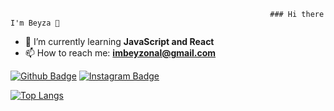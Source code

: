                                                               ### Hi there I'm Beyza 👋

<!--
**ibeyzo/ibeyzo** is a ✨ _special_ ✨ repository because its `README.md` (this file) appears on your GitHub profile.

Here are some ideas to get you started:-->


- 🌱 I’m currently learning **JavaScript and React**
- 📫 How to reach me: **imbeyzonal@gmail.com**


[![Github Badge](https://img.shields.io/badge/-Github-000?style=quare&labelColor=000&logo=Github&logoColor=white&link=link)](https://github.com/ibeyzo) 
[![Instagram Badge](https://img.shields.io/badge/-Instagram-C13584?style=flat-quare&labelColor=C13584&logo=instagram&logoColor=white&link=link)](https://www.instagram.com/imbeyzonal/)


[![Top Langs](https://github-readme-stats.vercel.app/api/top-langs/?username=anuraghazra&layout=compact)](https://github.com/anuraghazra/github-readme-stats)
